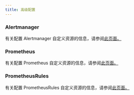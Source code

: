 ```yaml
---
title: 高级配置
---
```


<head>
  <link rel="canonical" href="https://ranchermanager.docs.rancher.com/zh/how-to-guides/advanced-user-guides/monitoring-v2-configuration-guides/advanced-configuration"/>
</head>

### Alertmanager

有关配置 Alertmanager 自定义资源的信息，请参阅[此页面。](alertmanager.md)

### Prometheus

有关配置 Prometheus 自定义资源的信息，请参阅[此页面。](prometheus.md)

### PrometheusRules

有关配置 PrometheusRules 自定义资源的信息，请参阅[此页面。](prometheusrules.md)